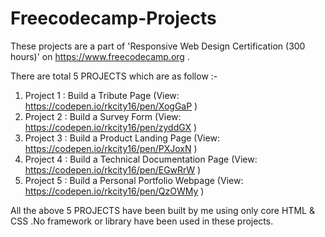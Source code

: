# Freecodecamp-Projects
These projects are a part of 'Responsive Web Design Certification (300 hours)' on https://www.freecodecamp.org .

There are total 5 PROJECTS which are as follow :-
1. Project 1 : Build a Tribute Page                   (View: https://codepen.io/rkcity16/pen/XogGaP )
2. Project 2 : Build a Survey Form                    (View: https://codepen.io/rkcity16/pen/zyddGX )
3. Project 3 : Build a Product Landing Page           (View: https://codepen.io/rkcity16/pen/PXJoxN )
4. Project 4 : Build a Technical Documentation Page   (View: https://codepen.io/rkcity16/pen/EGwRrW )
5. Project 5 : Build a Personal Portfolio Webpage     (View: https://codepen.io/rkcity16/pen/QzOWMy )

All the above 5 PROJECTS have been built by me using only core HTML & CSS .No framework or library have been used in these projects.
